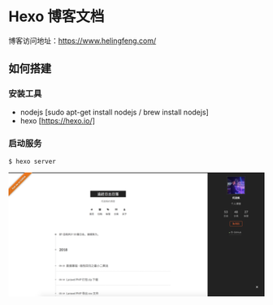 # Hexo 博客文档

博客访问地址：https://www.helingfeng.com/

## 如何搭建

### 安装工具

- nodejs [sudo apt-get install nodejs / brew install nodejs]
- hexo [https://hexo.io/]

### 启动服务

```
$ hexo server
```

![](demo.png)





